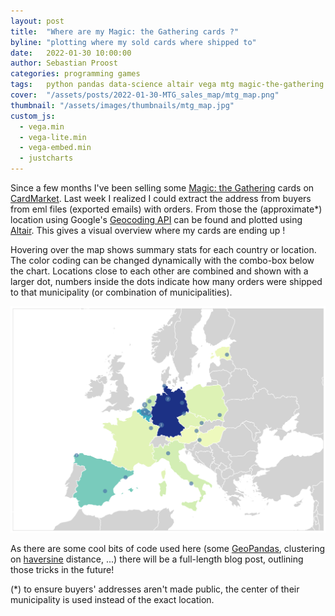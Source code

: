 ```yaml
---
layout: post
title:  "Where are my Magic: the Gathering cards ?"
byline: "plotting where my sold cards where shipped to"
date:   2022-01-30 10:00:00
author: Sebastian Proost
categories: programming games
tags:	python pandas data-science altair vega mtg magic-the-gathering geopandas sklearn
cover:  "/assets/posts/2022-01-30-MTG_sales_map/mtg_map.png"
thumbnail: "/assets/images/thumbnails/mtg_map.jpg"
custom_js:
  - vega.min
  - vega-lite.min
  - vega-embed.min
  - justcharts
---
```


<style>
select {
  display: inline;
}
</style>

Since a few months I've been selling some [Magic: the Gathering] cards on [CardMarket]. Last week I realized I could 
extract the address from buyers from eml files (exported emails) with orders. From those the (approximate*) location 
using Google's [Geocoding API] can be found and plotted using [Altair]. This gives a visual overview where my cards are ending up !

Hovering over the map shows summary stats for each country or location. The color coding can be changed dynamically with
the combo-box below the chart. Locations close to each other are combined and shown with a larger dot, 
numbers inside the dots indicate how many orders were shipped to that municipality (or combination of municipalities).

[![Interactive map of CardMarket sales](/assets/posts/2022-01-30-MTG_sales_map/mtg_map.png)](/assets/posts/2022-01-30-MTG_sales_map/mtg_map.json)

As there are some cool bits of code used here (some [GeoPandas], clustering on [haversine] distance, ...) there will
be a full-length blog post, outlining those tricks in the future!

(*) to ensure buyers' addresses aren't made public, the center of their municipality is used instead of the exact 
location.

[Altair]: https://altair-viz.github.io/
[justcharts]: https://github.com/koaning/justcharts
[Vega]: https://vega.github.io/
[Geocoding API]: https://developers.google.com/maps/documentation/geocoding/overview
[Magic: the Gathering]: https://magic.wizards.com/en
[CardMarket]: https://www.cardmarket.com/
[GeoPandas]: https://geopandas.org/en/stable/
[haversine]: https://en.wikipedia.org/wiki/Haversine_formula
